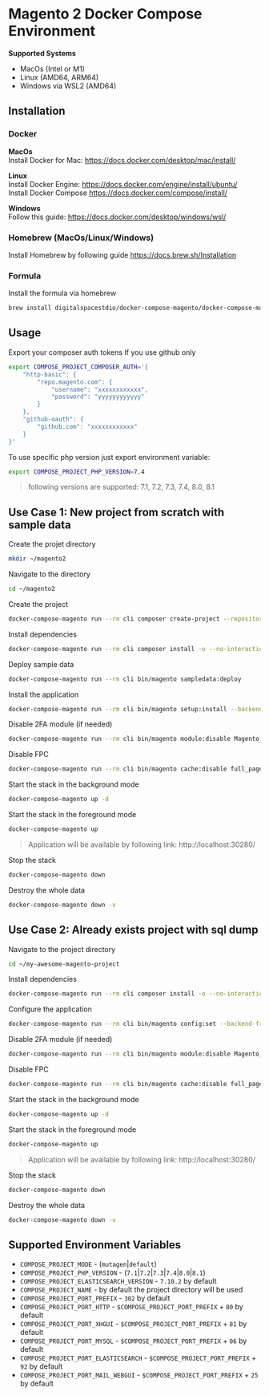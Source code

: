 # Magento 2 Docker Compose Environment
**Supported Systems**
* MacOs (Intel or M1)
* Linux (AMD64, ARM64)
* Windows via WSL2 (AMD64)

## Installation
### Docker
**MacOs**  
Install Docker for Mac: https://docs.docker.com/desktop/mac/install/  

**Linux**  
Install Docker Engine: https://docs.docker.com/engine/install/ubuntu/  
Install Docker Compose https://docs.docker.com/compose/install/  

**Windows**  
Follow this guide: https://docs.docker.com/desktop/windows/wsl/  


### Homebrew (MacOs/Linux/Windows)
Install Homebrew by following guide https://docs.brew.sh/Installation

### Formula
Install the formula via homebrew
```bash
brew install digitalspacestdio/docker-compose-magento/docker-compose-magento
```

## Usage
Export your composer auth tokens
If you use github only
```bash
export COMPOSE_PROJECT_COMPOSER_AUTH='{
    "http-basic": {
        "repo.magento.com": {
            "username": "xxxxxxxxxxxx",
            "password": "yyyyyyyyyyyy"
        }
    },
    "github-oauth": {
        "github.com": "xxxxxxxxxxxx"
    }
}'
````

To use specific php version just export environment variable:
```bash
export COMPOSE_PROJECT_PHP_VERSION=7.4
```
> following versions are supported: 7.1, 7.2, 7.3, 7.4, 8.0, 8.1

## Use Case 1: New project from scratch with sample data

Create the projet directory
```bash
mkdir ~/magento2
```

Navigate to the directory
```bash
cd ~/magento2
```

Create the project
```bash
docker-compose-magento run --rm cli composer create-project --repository-url=https://repo.magento.com/ magento/project-community-edition=^2 /var/www
```

Install dependencies
```bash
docker-compose-magento run --rm cli composer install -o --no-interaction
```

Deploy sample data
```bash
docker-compose-magento run --rm cli bin/magento sampledata:deploy
```

Install the application
```bash
docker-compose-magento run --rm cli bin/magento setup:install --backend-frontname="admin" --key="admin" --session-save="files" --db-host="database:3306" --db-name="magento2" --db-user="magento2" --db-password="magento2" --base-url="http://localhost:30280/" --base-url-secure="https://localhost:30280/" --admin-user="admin" --admin-password='$ecretPassw0rd' --admin-email="johndoe@example.com" --admin-firstname="John" --admin-lastname="Doe" --key="26765209cb05b93729898c892d18a8dd" --search-engine=elasticsearch7  --elasticsearch-host=elasticsearch --elasticsearch-port=9200
```

Disable 2FA module (if needed)
```bash
docker-compose-magento run --rm cli bin/magento module:disable Magento_TwoFactorAuth
```

Disable FPC
```bash
docker-compose-magento run --rm cli bin/magento cache:disable full_page
```

Start the stack in the background mode
```bash
docker-compose-magento up -d
```

Start the stack in the foreground mode
```bash
docker-compose-magento up
```
> Application will be available by following link: http://localhost:30280/

Stop the stack
```bash
docker-compose-magento down
```

Destroy the whole data
```bash
docker-compose-magento down -v
```

## Use Case 2: Already exists project with sql dump
Navigate to the project directory
```bash
cd ~/my-awesome-magento-project
```

Install dependencies
```bash
docker-compose-magento run --rm cli composer install -o --no-interaction
```

Configure the application
```bash
docker-compose-magento run --rm cli bin/magento config:set --backend-frontname="admin" --key="admin" --session-save="files" --db-host="database:3306" --db-name="magento2" --db-user="magento2" --db-password="magento2" --base-url="http://localhost:30280/" --base-url-secure="https://localhost:30280/" --admin-user="admin" --admin-password='$ecretPassw0rd' --admin-email="johndoe@example.com" --admin-firstname="John" --admin-lastname="Doe" --key="26765209cb05b93729898c892d18a8dd" --search-engine=elasticsearch7  --elasticsearch-host=elasticsearch --elasticsearch-port=9200
```

Disable 2FA module (if needed)
```bash
docker-compose-magento run --rm cli bin/magento module:disable Magento_TwoFactorAuth
```

Disable FPC
```bash
docker-compose-magento run --rm cli bin/magento cache:disable full_page
```

Start the stack in the background mode
```bash
docker-compose-magento up -d
```

Start the stack in the foreground mode
```bash
docker-compose-magento up
```
> Application will be available by following link: http://localhost:30280/

Stop the stack
```bash
docker-compose-magento down
```

Destroy the whole data
```bash
docker-compose-magento down -v
```


## Supported Environment Variables
* `COMPOSE_PROJECT_MODE` - (`mutagen`|`default`)
* `COMPOSE_PROJECT_PHP_VERSION` - (`7.1`|`7.2`|`7.3`|`7.4`|`8.0`|`8.1`)
* `COMPOSE_PROJECT_ELASTICSEARCH_VERSION` - `7.10.2` by default
* `COMPOSE_PROJECT_NAME` - by default the project directory will be used
* `COMPOSE_PROJECT_PORT_PREFIX` - `302` by default
* `COMPOSE_PROJECT_PORT_HTTP` - `$COMPOSE_PROJECT_PORT_PREFIX` + `80` by default
* `COMPOSE_PROJECT_PORT_XHGUI` - `$COMPOSE_PROJECT_PORT_PREFIX` + `81` by default
* `COMPOSE_PROJECT_PORT_MYSQL` - `$COMPOSE_PROJECT_PORT_PREFIX` + `06` by default
* `COMPOSE_PROJECT_PORT_ELASTICSEARCH` - `$COMPOSE_PROJECT_PORT_PREFIX` + `92` by default
* `COMPOSE_PROJECT_PORT_MAIL_WEBGUI` - `$COMPOSE_PROJECT_PORT_PREFIX` + `25` by default
